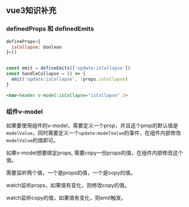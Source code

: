 ## vue3知识补充


### definedProps 和 definedEmits

```js
defineProps<{
  isCollapse: boolean
}>()


const emit = defineEmits(['update:isCollapse'])
const handleCollapse = () => {
  emit('update:isCollapse', !props.isCollapse)
}
```

```html
<nav-header v-model:isCollapse="isCollapse" />
```

### 组件v-model

如果要使用组件的v-model，需要定义一个prop，并且这个prop的默认值是`modelValue`，同时需要定义一个`update:modelValue`的事件，在组件内部修改`modelValue`的值即可。

如果v-model想要绑定props, 需要copy一份props的值，在组件内部修改这个值。

需要监听两个值，一个是props的值，一个是copy的值。

watch监听props，如果值有变化，则修改copy的值。

watch监听copy的值，如果值有变化，则emit触发。




